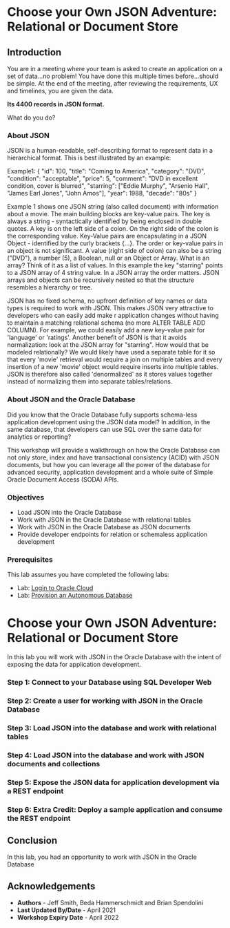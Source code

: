 # Choose your Own JSON Adventure: Relational or Document Store

## Introduction

You are in a meeting where your team is asked to create an application on a set of data...no problem! You have done this multiple times before...should be simple. At the end of the meeting, after reviewing the requirements, UX and timelines, you are given the data. 

**Its 4400 records in JSON format.**

What do you do?

### About JSON

JSON is a human-readable, self-describing format to represent data in a hierarchical format. This is best illustrated by an example:

Example1:
{
	"id": 100,
	"title": "Coming to America",
	"category": "DVD",
	"condition": "acceptable",
	"price": 5,
	"comment": "DVD in excellent condition, cover is blurred",
	"starring": ["Eddie Murphy", "Arsenio Hall", "James Earl Jones", "John Amos"],
	"year": 1988,
	"decade": "80s"
}

Example 1 shows one JSON string (also called document) with information about a movie. The main building blocks are key-value pairs. The key is always a string - syntactically identified by being enclosed in double quotes. A key is on the left side of a colon. On the right side of the colon is the corresponding value. Key-Value pairs are encapsulating in a JSON Object - identified by the curly brackets {…}. The order or key-value pairs in an object is not significant. 
A value (right side of colon) can also be a string ("DVD"), a number (5), a Boolean, null or an Object or Array. What is an array? Think of it as a list of values. In this example the key "starring" points to a JSON array of 4 string value. In a JSON array the order matters. 
JSON arrays and objects can be recursively nested so that the structure resembles a hierarchy or tree.

JSON has no fixed schema, no upfront definition of key names or data types is required to work with JSON. This makes JSON very attractive to developers who can easily add make r application changes without having to maintain a matching relational schema (no more ALTER TABLE ADD COLUMN). For example, we could easily add a new key-value pair for 'language' or 'ratings'.  Another benefit of JSON is that it avoids normalization: look at the JSON array for "starring". How would that be modeled relationally? We would likely have used a separate table for it so that every 'movie' retrieval would require a join on multiple tables and every insertion of a new 'movie' object would require inserts into multiple tables. JSON is therefore also called 'denormalized' as it stores values together instead of normalizing them into separate tables/relations.


### About JSON and the Oracle Database

Did you know that the Oracle Database fully supports schema-less application development using the JSON data model? In addition, in the same database, that developers can use SQL over the same data for analytics or reporting?

This workshop will provide a walkthrough on how the Oracle Database can not only store, index and have transactional consistency (ACID) with JSON documents, but how you can leverage all the power of the database for advanced security, application development and a whole suite of Simple Oracle Document Access (SODA) APIs. 

### Objectives

-   Load JSON into the Oracle Database
-   Work with JSON in the Oracle Database with relational tables
-   Work with JSON in the Oracle Database as JSON documents
-   Provide developer endpoints for relation or schemaless application development

### Prerequisites
This lab assumes you have completed the following labs:
* Lab: [Login to Oracle Cloud](https://raw.githubusercontent.com/oracle/learning-library/master/common/labs/cloud-login/pre-register-free-tier-account.md)
* Lab: [Provision an Autonomous Database](https://raw.githubusercontent.com/oracle/learning-library/master/data-management-library/autonomous-database/shared/adb-provision/adb-provision.md)


# Choose your Own JSON Adventure: Relational or Document Store

In this lab you will work with JSON in the Oracle Database with the intent of exposing the data for application development.

### **Step 1:** Connect to your Database using SQL Developer Web

### **Step 2:** Create a user for working with JSON in the Oracle Database

### **Step 3:** Load JSON into the database and work with relational tables

### **Step 4:** Load JSON into the database and work with JSON documents and collections

### **Step 5:** Expose the JSON data for application development via a REST endpoint

### **Step 6:** Extra Credit: Deploy a sample application and consume the REST endpoint

## Conclusion
 In this lab, you had an opportunity to work with JSON in the Oracle Database

## Acknowledgements

- **Authors** - Jeff Smith, Beda Hammerschmidt and Brian Spendolini
- **Last Updated By/Date** - April 2021
- **Workshop Expiry Date** - April 2022
